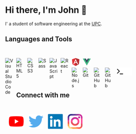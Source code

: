 # Hi there, I'm John 👋

I' a student of software engineering at the [UPC](https://upc.edu.pe).


## Languages and Tools
<br />

[<img align="left" alt="Visual Studio Code" width="26px" src="https://cdn.jsdelivr.net/gh/devicons/devicon/icons/vscode/vscode-original.svg" style="padding-right:10px;" />]()
&nbsp;&nbsp;
[<img align="left" alt="HTML5" width="26px" src="https://cdn.jsdelivr.net/gh/devicons/devicon/icons/html5/html5-original.svg" style="padding-right:10px;" />]()
&nbsp;&nbsp;
[<img align="left" alt="CSS3" width="26px" src="https://cdn.jsdelivr.net/gh/devicons/devicon/icons/css3/css3-original.svg" style="padding-right:10px;" />]()
&nbsp;&nbsp;
[<img align="left" alt="Sass" width="26px" src="https://cdn.jsdelivr.net/gh/devicons/devicon/icons/sass/sass-original.svg" style="padding-right:10px;" />]()
&nbsp;&nbsp;
[<img align="left" alt="JavaScript" width="26px" src="https://cdn.jsdelivr.net/gh/devicons/devicon/icons/javascript/javascript-original.svg" style="padding-right:10px;" />]()
&nbsp;&nbsp;
[<img align="left" alt="React" width="26px" src="https://cdn.jsdelivr.net/gh/devicons/devicon/icons/react/react-original.svg" style="padding-right:10px;" />]()
&nbsp;&nbsp;
[<img align="left" alt="Angular" width="26px" src="./img/angular.svg" style="padding-right:10px;" />]()
&nbsp;&nbsp;
[<img align="left" alt="Vue" width="26px" src="./img/vue.svg" style="padding-right:10px;" />]()
&nbsp;&nbsp;

[<img align="left" alt="Node.js" width="26px" src="https://cdn.jsdelivr.net/gh/devicons/devicon/icons/nodejs/nodejs-original.svg" style="padding-right:10px;" />]()
&nbsp;&nbsp;
[<img align="left" alt="Git" width="26px" src="https://cdn.jsdelivr.net/gh/devicons/devicon/icons/git/git-original.svg" style="padding-right:10px;" />]()
&nbsp;&nbsp;
[<img align="left" alt="GitHub" width="26px" src="https://user-images.githubusercontent.com/3369400/139447912-e0f43f33-6d9f-45f8-be46-2df5bbc91289.png" style="padding-right:10px;" />](https:#gh-dark-mode-only)
&nbsp;&nbsp;
[<img align="left" alt="GitHub" width="26px" src="https://user-images.githubusercontent.com/3369400/139448065-39a229ba-4b06-434b-bc67-616e2ed80c8f.png" style="padding-right:10px;" />](https:#gh-light-mode-only)
&nbsp;&nbsp;
[<img align="left" alt="Terminal" width="26px" src="./img/terminal-light.svg" />](https:#gh-light-mode-only)
&nbsp;&nbsp;
[<img align="left" alt="Terminal" width="26px" src="./img/terminal-dark.svg" />](https:#gh-dark-mode-only)
&nbsp;&nbsp;

<br />

## Connect with me
<br />

&nbsp;&nbsp;
[![website](./img/youtube.svg)](https://www.youtube.com/channel/UCodExTxlvx6WQK9uri2GACA)
&nbsp;&nbsp;
[![website](./img/twitter.svg)](https://twitter.com/_ion_7)
&nbsp;&nbsp;
[![website](./img/linkedin.svg)](https://www.linkedin.com/in/john-sahir-leon-leon-294313195)
&nbsp;&nbsp;
[![website](./img/instagram.svg)](https://www.instagram.com/nobody.js)

